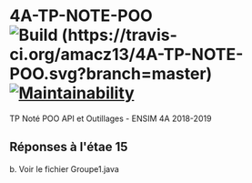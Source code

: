 # 4A-TP-NOTE-POO ![Build (https://travis-ci.org/amacz13/4A-TP-NOTE-POO.svg?branch=master)](https://travis-ci.org/amacz13/4A-TP-NOTE-POO) [![Maintainability](https://api.codeclimate.com/v1/badges/a5904e614bf51341a918/maintainability)](https://codeclimate.com/github/amacz13/4A-TP-NOTE-POO/maintainability)


TP Noté POO API et Outillages - ENSIM 4A 2018-2019

## Réponses à l'étae 15

b. Voir le fichier Groupe1.java